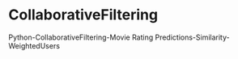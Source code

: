 # CollaborativeFiltering
 Python-CollaborativeFiltering-Movie Rating Predictions-Similarity-WeightedUsers 
